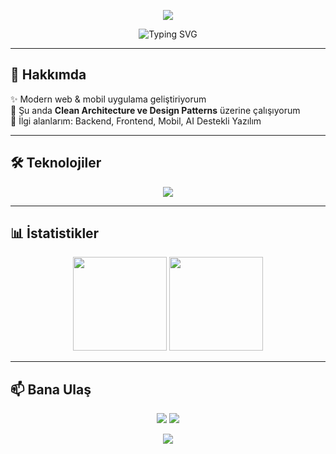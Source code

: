 <!-- PROFIL BANNER -->
<p align="center">
  <img src="https://capsule-render.vercel.app/api?type=waving&color=gradient&height=200&section=header&text=Sergen%20Aladağ&fontSize=50&fontAlignY=35&desc=Software%20Developer&descAlignY=55&descAlign=50"/>
</p>

<p align="center">
  <img src="https://readme-typing-svg.demolab.com?font=Fira+Code&weight=500&size=24&pause=1000&center=true&vCenter=true&random=false&width=435&lines=Merhaba!+Ben+Sergen+%F0%9F%91%8B;C%23+ve+.NET+Core+Geliştiricisiyim;React+ve+Flutter+ile+Frontend+Seviyorum" alt="Typing SVG" />
</p>

---

## 🚀 Hakkımda  
✨ Modern web & mobil uygulama geliştiriyorum  
🎯 Şu anda **Clean Architecture ve Design Patterns** üzerine çalışıyorum  
📌 İlgi alanlarım: Backend, Frontend, Mobil, AI Destekli Yazılım  

---

## 🛠 Teknolojiler  
<p align="center">
  <img src="https://skillicons.dev/icons?i=cs,dotnet,react,flutter,html,css,js,git,github,postgresql" />
</p>

---

## 📊 İstatistikler
<p align="center">
  <img src="https://github-readme-stats.vercel.app/api?username=KULLANICI_ADIN&show_icons=true&hide_border=true&theme=transparent" height="150"/>
  <img src="https://streak-stats.demolab.com?user=KULLANICI_ADIN&theme=transparent&hide_border=true" height="150"/>
</p>

---

## 📫 Bana Ulaş  
<p align="center">
  <a href="mailto:mailadresin@gmail.com"><img src="https://img.shields.io/badge/Gmail-D14836?style=for-the-badge&logo=gmail&logoColor=white"/></a>
  <a href="https://linkedin.com/in/kullaniciadın"><img src="https://img.shields.io/badge/LinkedIn-0A66C2?style=for-the-badge&logo=linkedin&logoColor=white"/></a>
</p>

<p align="center">
  <img src="https://capsule-render.vercel.app/api?type=waving&color=gradient&height=120&section=footer"/>
</p>
